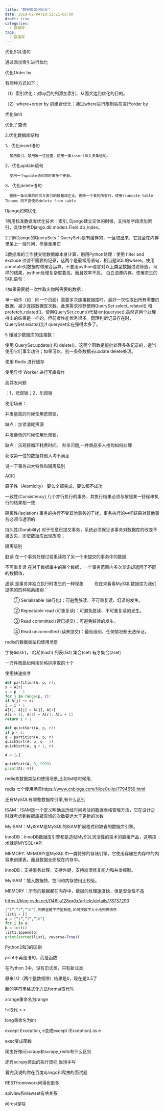 ```yaml
---
title: "数据库如何优化"
date: 2019-02-04T10:52:21+08:00
draft: true
categories:
  - 数据库
tags:
  - 数据库
---
```

<!--more-->
优化SQL语句

通过添加索引进行优化

优化Order by

有两种方式如下：

（1）索引优化：对by后的列添加索引，从而大达到优化的目的。

（2）where+order by 的组合优化：通过where进行限制后在进行order by

优化limit

优化子查询

2.优化数据库结构

  1、优化insert语句

      禁用索引，禁用唯一性检查，使用一条insert插入多条语句。

  2、优化update语句

      使用一个update语句同时做多个更新。

  3、优化delete语句

      删除一条记录的时间与索引的数量成正比。删除一个表的所有行，使用truncate table Tbname 而不要使用delete from table

Django如何优化

1利用标准数据库优化技术：索引, Django建立实体的时候，支持给字段添加索引，具体参考Django.db.models.Field.db_index。

2了解Django的QuerySets：QuerySets是有缓存的，一旦取出来，它就会在内存里呆上一段时间，尽量重用它

3数据库的工作就交给数据库本身计算，别用Python处理：使用 filter and exclude 过滤不需要的记录，这两个是最常用语句，相当是SQL的where。使用annotate对数据库做聚合运算。不要用python语言对以上类型数据过滤筛选，同样的结果，python处理复杂度要高，而且效率不高， 白白浪费内存。使用原生的SQL语句：

4如果需要就一次性取出你所需要的数据：

单一动作（如：同一个页面）需要多次连接数据库时，最好一次性取出所有需要的数据，减少连接数据库次数。此类需求推荐使用QuerySet.select_related() 和 prefetch_related()。使用QuerySet.count()代替len(queryset),虽然这两个处理得出的结果是一样的，但前者性能优秀很多。同理判断记录存在时，QuerySet.exists()比if queryset实在强得太多了。

5 懂减少数据库的连接数：

使用 QuerySet.update() 和 delete()，这两个函数是能批处理多条记录的，适当使用它们事半功倍；如果可以，别一条条数据去update delete处理。

使用 Redis 进行缓存

使用异步 Worker 进行写库操作

高并发问题

：1，悲观锁；2，乐观锁

使用场景：

并发量高的时候使用悲观锁，

缺点：加锁消耗资源

并发量低的时候使用乐观锁，

缺点：乐观锁循环耗费时间。
秒杀问题,一件商品多人抢购如何处理

获取第一位的数据其他人均不满足

说一下事务四大特性和隔离级别

ACID

原子性（Atomicity） 要么全部完成，要么都不成功

一致性(Consistency) 几个并行执行的事务，其执行结果必须与按照某一舒徐串执行的结果相一致

隔离性(Isolation) 事务的执行不受其他事务的干扰，事务执行的中间结果对其他事务必须市透明的

持久性(Durability) 对于任意已提交事务，系统必须保证该事务对数据库的改变不被丢失，即使数据库出现故障；

隔离级别

脏读 在一个事务处理过程里读取了另一个未提交的事务中的数据

不可重复读 在对于数据库中的某个数据，一个事务范围内多次查询却返回了不同的数据值，

虚读 是事务非独立执行时发生的一种现象
　　
现在来看看MySQL数据库为我们提供的四种隔离级别：

　　① Serializable (串行化)：可避免脏读、不可重复读、幻读的发生。

　　② Repeatable read (可重复读)：可避免脏读、不可重复读的发生。

　　③ Read committed (读已提交)：可避免脏读的发生。

　　④ Read uncommitted (读未提交)：最低级别，任何情况都无法保证。

redis的数据类型和使用场景

字符串(str)， 哈希(hash) 列表(list) 集合(set) 有序集合(zset)

一万件商品如何按价格排序取前十个

使用快速排序

```python
def partition(A, p, r):
x = A[r]
i = p - 1
for j in range(p, r):
if A[j] <= x:
i = i + 1
A[i], A[j] = A[j], A[i]
A[i + 1], A[r] = A[r], A[i + 1]
return i + 1

def quickSort(A, p, r):
if p < r:
q = partition(A, p, r)
quickSort(A, p, q - 1)
quickSort(A, q + 1, r)

A = […]

quickSort(A, 0, 9999)
print(A[:-9])
```

redis考数据类型和使用场景,比如list啥时候用,

redis 七个使用场景https://www.cnblogs.com/NiceCui/p/7794659.html

还有MySQL有哪些数据库引擎,有什么区别

ISAM：ISAM是一个定义明确且历经时间考验的数据表格管理方法，它在设计之时就考虑到数据库被查询的次数要远大于更新的次数

MyISAM：MyISAM是MySQL的ISAM扩展格式和缺省的数据库引擎。

InnoDB：InnoDB数据库引擎都是造就MySQL灵活性的技术的直接产品，这项技术就是MYSQL+API

MEMORY: MEMORY是MySQL中一类特殊的存储引擎。它使用存储在内存中的内容来创建表，而且数据全部放在内存中。

InnoDB：支持事务处理，支持外键，支持崩溃修复能力和并发控制。

MyISAM：插入数据快，空间和内存使用比较低。

MEMORY：所有的数据都在内存中，数据的处理速度快，但是安全性不高

https://blog.csdn.net/t146lla128xx0x/article/details/78737290

```python
[“1”,”2”,”10”],列表里是字符型数值,如何按数字大小给列表排序
list1 = []
a = [“1”,”2”,”10”]
for i in a:
b = int(i)
list1.append(b)
print(sorted(list1, reverse=True))
```

Python2和3的区别

print不再是语句，而是函数

在Python 3中，没有旧式类，只有新式类

原来1/2（两个整数相除）结果是0，现在是0.5了

新的字符串格式化方法format取代%

xrange重命名为range

!=取代 < >

long重命名为int

except Exception, e变成except (Exception) as e

exec变成函数

爬虫好像问scrapy和scrapy_redis有什么区别

还有scrapy爬虫的执行流程,当场手写

看完我说的你在百度django和爬虫的面试题

RESTfromework问得也挺多

apiview和viewset有啥关系

问rest是啥

